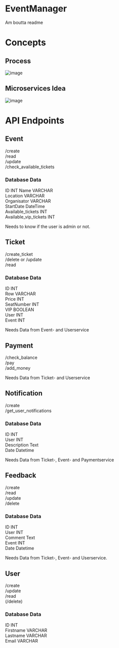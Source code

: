 # EventManager
Am boutta readme 

# Concepts
## Process
![image](https://github.com/user-attachments/assets/8a319b5d-f45f-47e2-beca-79070e116fe3)


## Microservices Idea
![image](https://github.com/user-attachments/assets/7d39198e-47e7-498f-9850-06615f22271d)

# API Endpoints
## Event
/create  
/read  
/update  
/check_available_tickets

### Database Data
ID  INT
Name  VARCHAR  
Location VARCHAR  
Organisator VARCHAR  
StartDate  DateTime  
Available_tickets  INT  
Available_vip_tickets  INT  

Needs to know if the user is admin or not.

## Ticket
/create_ticket   
/delete or /update  
/read

### Database Data
ID  INT  
Row  VARCHAR  
Price  INT  
SeatNumber  INT  
VIP  BOOLEAN  
User  INT  
Event INT  

Needs Data from Event- and Userservice

## Payment
/check_balance  
/pay  
/add_money

Needs Data from Ticket- and Userservice

## Notification
/create  
/get_user_notifications  

### Database Data
ID INT  
User  INT  
Description  Text  
Date  Datetime  

Needs Data from Ticket-, Event- and Paymentservice

## Feedback
/create  
/read  
/update  
/delete  

### Database Data
ID INT    
User  INT  
Comment  Text  
Event INT  
Date  Datetime  


Needs Data from Ticket-, Event- and Userservice.

## User
/create  
/update  
/read  
(/delete)  

### Database Data
ID  INT  
Firstname  VARCHAR  
Lastname  VARCHAR  
Email  VARCHAR 



